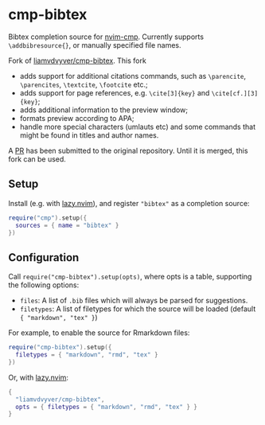 # cmp-bibtex

Bibtex completion source for [nvim-cmp](https://github.com/hrsh7th/nvim-cmp). Currently supports `\addbibresource{}`, or manually specified file names.

Fork of [liamvdvyver/cmp-bibtex](https://github.com/liamvdvyver/cmp-bibtex). This fork

- adds support for additional citations commands, such as `\parencite`, `\parencites`, `\textcite`, `\footcite` etc.;
- adds support for page references, e.g. `\cite[3]{key}` and `\cite[cf.][3]{key}`;
- adds additional information to the preview window;
- formats preview according to APA;
- handle more special characters (umlauts etc) and some commands that might be found in titles and author names.

A [PR](https://github.com/liamvdvyver/cmp-bibtex/pull/1) has been submitted to the original repository. Until it is merged, this fork can be used.

## Setup

Install (e.g. with [lazy.nvim](https://github.com/folke/lazy.nvim)), and register `"bibtex"` as a completion source:

```lua
require("cmp").setup({
  sources = { name = "bibtex" }
})
```

## Configuration

Call `require("cmp-bibtex").setup(opts)`, where opts is a table, supporting the following options:

- `files`: A list of `.bib` files which will always be parsed for suggestions.
- `filetypes`: A list of filetypes for which the source will be loaded (default `{ "markdown", "tex" }`)

For example, to enable the source for Rmarkdown files:

```lua
require("cmp-bibtex").setup({
  filetypes = { "markdown", "rmd", "tex" }
})
```

Or, with [lazy.nvim](https://github.com/folke/lazy.nvim):

```lua
{
  "liamvdvyver/cmp-bibtex",
  opts = { filetypes = { "markdown", "rmd", "tex" } }
}
```

